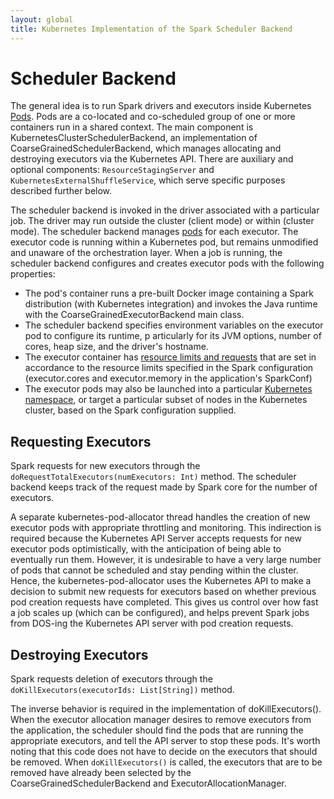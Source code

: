 ```yaml
---
layout: global
title: Kubernetes Implementation of the Spark Scheduler Backend
---
```


# Scheduler Backend

The general idea is to run Spark drivers and executors inside Kubernetes [Pods](https://kubernetes.io/docs/concepts/workloads/pods/pod/). 
Pods are a co-located and co-scheduled group of one or more containers run in a shared context. The main component is KubernetesClusterSchedulerBackend, 
an implementation of CoarseGrainedSchedulerBackend, which manages allocating and destroying executors via the Kubernetes API. 
There are auxiliary and optional components: `ResourceStagingServer` and `KubernetesExternalShuffleService`, which serve specific purposes described further below.

The scheduler backend is invoked in the driver associated with a particular job. The driver may run outside the cluster (client mode) or within (cluster mode). 
The scheduler backend manages [pods](http://kubernetes.io/docs/user-guide/pods/) for each executor. 
The executor code is running within a Kubernetes pod, but remains unmodified and unaware of the orchestration layer. 
When a job is running, the scheduler backend configures and creates executor pods with the following properties:

- The pod's container runs a pre-built Docker image containing a Spark distribution (with Kubernetes integration) and 
invokes the Java runtime with the CoarseGrainedExecutorBackend main class.
- The scheduler backend specifies environment variables on the executor pod to configure its runtime, p
articularly for its JVM options, number of cores, heap size, and the driver's hostname.
- The executor container has [resource limits and requests](https://kubernetes.io/docs/concepts/configuration/manage-compute-resources-container/#resource-requests-and-limits-of-pod-and-container) 
that are set in accordance to the resource limits specified in the Spark configuration (executor.cores and executor.memory in the application's SparkConf)
- The executor pods may also be launched into a particular [Kubernetes namespace](https://kubernetes.io/docs/concepts/overview/working-with-objects/namespaces/%5C), 
or target a particular subset of nodes in the Kubernetes cluster, based on the Spark configuration supplied.

## Requesting Executors

Spark requests for new executors through the `doRequestTotalExecutors(numExecutors: Int)` method. 
The scheduler backend keeps track of the request made by Spark core for the number of executors.

A separate kubernetes-pod-allocator thread handles the creation of new executor pods with appropriate throttling and monitoring. 
This indirection is required because the Kubernetes API Server accepts requests for new executor pods optimistically, with the 
anticipation of being able to eventually run them. However, it is undesirable to have a very large number of pods that cannot be 
scheduled and stay pending within the cluster. Hence, the kubernetes-pod-allocator uses the Kubernetes API to make a decision to 
submit new requests for executors based on whether previous pod creation requests have completed. This gives us control over how 
fast a job scales up (which can be configured), and helps prevent Spark jobs from DOS-ing the Kubernetes API server with pod creation requests.

## Destroying Executors

Spark requests deletion of executors through the `doKillExecutors(executorIds: List[String])`
method.

The inverse behavior is required in the implementation of doKillExecutors(). When the executor
allocation manager desires to remove executors from the application, the scheduler should find the
pods that are running the appropriate executors, and tell the API server to stop these pods.
It's worth noting that this code does not have to decide on the executors that should be
removed. When `doKillExecutors()` is called, the executors that are to be removed have already been
selected by the CoarseGrainedSchedulerBackend and ExecutorAllocationManager.

